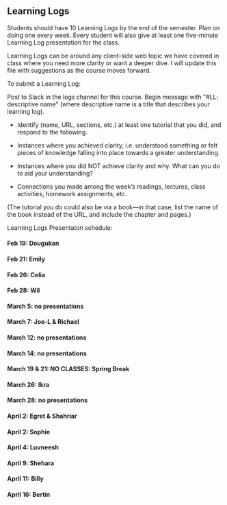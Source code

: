 ## Learning Logs

Students should have 10 Learning Logs by the end of the semester. Plan on doing one every week. Every student will also give at least one five-minute Learning Log presentation for the class.

Learning Logs can be around any client-side web topic we have covered in class where you need more clarity or want a deeper dive. I will update this file with suggestions as the course moves forward.

To submit a Learning Log:


Post to Slack in the logs channel for this course. Begin message with "#LL: descriptive name" (where descriptive name is a title that describes your learning log).

* Identify (name, URL, sections, etc.) at least one tutorial that you did, and respond to the following.

* Instances where you achieved clarity, i.e. understood something or felt pieces of knowledge falling into place towards a greater understanding.

* Instances where you did NOT achieve clarity and why. What can you do to aid your understanding?

* Connections you made among the week’s readings, lectures, class activities, homework assignments, etc.

(The tutorial you do could also be via a book—in that case, list the name of the book instead of the URL, and include the chapter and pages.)


Learning Logs Presentaton schedule:

#### Feb 19: Dougukan

#### Feb 21: Emily

#### Feb 26: Celia

#### Feb 28: Wil

#### March 5: no presentations

#### March 7: Joe-L & Richael

#### March 12: no presentations

#### March 14: no presentations

#### March 19 & 21: NO CLASSES: Spring Break

#### March 26: Ikra

#### March 28: no presentations

#### April 2: Egret & Shahriar

#### April 2: Sophie

#### April 4: Luvneesh

#### April 9: Shehara

#### April 11: Billy

#### April 16: Bertin

